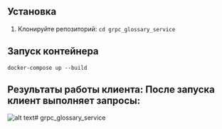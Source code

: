 ## Установка
1. Клонируйте репозиторий:
   ```cd grpc_glossary_service```

## Запуск контейнера
```
docker-compose up --build
```

## Результаты работы клиента: После запуска клиент выполняет запросы:
![alt text](image.png)# grpc_glossary_service
